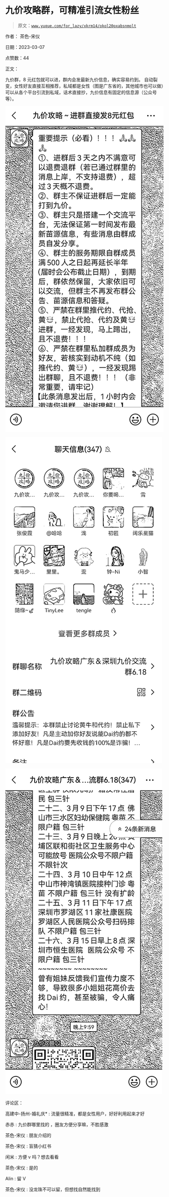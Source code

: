 # 九价攻略群，可精准引流女性粉丝

> 原文：[`www.yuque.com/for_lazy/xkrm14/okol20pxabsnmolt`](https://www.yuque.com/for_lazy/xkrm14/okol20pxabsnmolt)

作者： 茶色-宋仪 

日期：2023-03-07 

点赞数：44 

正文： 

九价群，8 元红包就可以进，群内会发最新九价信息，确实容易约到。 自动裂变，女性好友直接互相推荐，私域都是女性（图是广东省的，其他城市也可以做） 可以从各个平台引流到私域，话术直接抄，九价信息有固定的信息源（公众号等）。 

![](img/71add297cd75edadacf17f3d831f41fb.png)  

![](img/0c0a8953cf33df2869ef3f11e82571c4.png)  

![](img/3af309885ed7d57481e070977d3cf994.png)  

评论区： 

高建中-扬州-婚礼庆* : 流量很精准，都是女性用户，好好利用起来才好 

赤赤 : 九价群哪里找的 ，圈友方便分享嘛，不胜感激 

茶色-宋仪 : 朋友介绍的 

茶色-宋仪 : 盲猜小红书 

闲米 : 方便 v 吗？想去看看 

茶色-宋仪 : 是的 

Alin : 留 V 

茶色-宋仪 : 没龙珠不可以留，但想找自然能找到 

